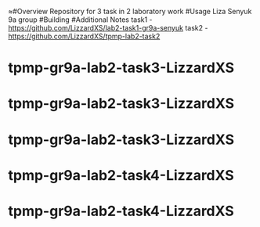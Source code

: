 ≈#Overview
Repository for 3 task in 2 laboratory work
#Usage
Liza Senyuk 9a group
#Building
#Additional Notes
task1 - https://github.com/LizzardXS/lab2-task1-gr9a-senyuk
task2 - https://github.com/LizzardXS/tpmp-lab2-task2
# tpmp-gr9a-lab2-task3-LizzardXS
# tpmp-gr9a-lab2-task3-LizzardXS
# tpmp-gr9a-lab2-task3-LizzardXS
# tpmp-gr9a-lab2-task4-LizzardXS
# tpmp-gr9a-lab2-task4-LizzardXS
